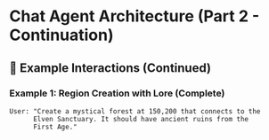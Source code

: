 # Chat Agent Architecture (Part 2 - Continuation)

## 💬 Example Interactions (Continued)

### Example 1: Region Creation with Lore (Complete)

```
User: "Create a mystical forest at 150,200 that connects to the 
      Elven Sanctuary. It should have ancient ruins from the 
      First Age."